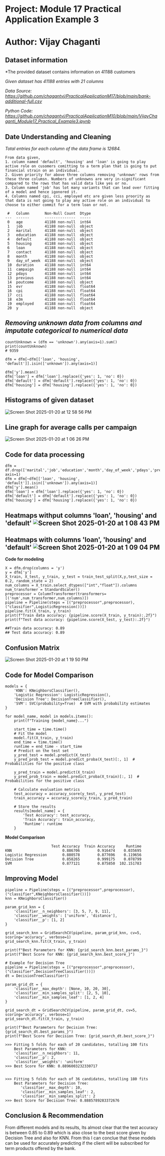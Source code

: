 Project: Module 17 Practical Application Example 3
===

# Author: Vijay Chaganti

Dataset information
---

*The provided dataset contains information on 41188 customers 

*Given dataset has 41188 entries with 21 columns*

*Data Source: https://github.com/chagantvj/PracticalApplicationM17/blob/main/bank-additional-full.csv*

*Python Code: https://github.com/chagantvj/PracticalApplicationM10/blob/main/VijayChaganti_Module17_Practical_Example3.ipynb*

**Date Understanding and Cleaning**
---
*Total entries for each column of the data frame is 12684.*

```
From data given,
1. column named 'default', 'housing' and 'loan' is going to play active role on cusomers comitting to a term plan that is going to put financial strain on an individual.
2. Given priority for above three columns removing 'unknown' rows from these three columsn. Numbers of unknowns are very in-significant compared to the rows that has valid data like yes or no.
3. Column named 'job' has lot many variants that can lead over fitting of a model and hence igonored it.
4. Columns named cpi, cci, employed etc are given less proority as that data is not going to play any active role on an individual to choose to either commit for a term loan or not.

 #   Column       Non-Null Count  Dtype  
---  ------       --------------  -----  
 0   age          41188 non-null  int64  
 1   job          41188 non-null  object 
 2   marital      41188 non-null  object 
 3   education    41188 non-null  object 
 4   default      41188 non-null  object 
 5   housing      41188 non-null  object 
 6   loan         41188 non-null  object 
 7   contact      41188 non-null  object 
 8   month        41188 non-null  object 
 9   day_of_week  41188 non-null  object 
 10  duration     41188 non-null  int64  
 11  campaign     41188 non-null  int64  
 12  pdays        41188 non-null  int64  
 13  previous     41188 non-null  int64  
 14  poutcome     41188 non-null  object 
 15  evr          41188 non-null  float64
 16  cpi          41188 non-null  float64
 17  cci          41188 non-null  float64
 18  e3m          41188 non-null  float64
 19  employed     41188 non-null  float64
 20  y            41188 non-null  object 
```

*Removing unknown data from columns and imputate categorical to numerical data*
---
```
countUnknown = (dfm == 'unknown').any(axis=1).sum()
print(countUnknown)
# 9359

dfm = dfm[~dfm[['loan', 'housing', 'default']].isin(['unknown']).any(axis=1)]

dfm['y'].mean()
dfm['loan'] = dfm['loan'].replace({'yes': 1, 'no': 0})
dfm['default'] = dfm['default'].replace({'yes': 1, 'no': 0})
dfm['housing'] = dfm['housing'].replace({'yes': 1, 'no': 0})

```
**Histograms of given dataset**
---
![Screen Shot 2025-01-20 at 12 58 56 PM](https://github.com/user-attachments/assets/c8de55bc-dfda-4fcc-81fd-c7dc26d7a656)

**Line graph for average calls per campaign**
---
![Screen Shot 2025-01-20 at 1 06 26 PM](https://github.com/user-attachments/assets/c1dc553b-9a25-4941-95ff-81b5af28844a)

**Code for data processing**
---
```
dfm = df.drop(['marital','job','education','month','day_of_week','pdays','previous','poutcome','cpi','cci','evr','e3m','contact'], axis=1)
dfm = dfm[~dfm[['loan', 'housing', 'default']].isin(['unknown']).any(axis=1)]
dfm['y'].mean()
dfm['loan'] = dfm['loan'].replace({'yes': 1, 'no': 0})
dfm['default'] = dfm['default'].replace({'yes': 1, 'no': 0})
dfm['housing'] = dfm['housing'].replace({'yes': 1, 'no': 0})

```
**Heatmaps withput columns 'loan', 'housing' and 'default'**
![Screen Shot 2025-01-20 at 1 08 43 PM](https://github.com/user-attachments/assets/3b74efff-fdd2-43e6-a8a8-e9064482d1fd)
---
**Heatmaps with columns 'loan', 'housing' and 'default'**
![Screen Shot 2025-01-20 at 1 09 04 PM](https://github.com/user-attachments/assets/9e614602-adc1-4ad4-8824-ec89d1bcf43a)
---

**Code for modeling**
```
X = dfm.drop(columns = 'y')
y = dfm['y']
X_train, X_test, y_train, y_test = train_test_split(X,y,test_size = 0.2, random_state = 2)
num_columns = X_train.select_dtypes(["int","float"]).columns
num_transformer = StandardScaler()
preprocessor = ColumnTransformer(transformers=[('num',num_transformer,num_columns)])
pipeline = Pipeline(steps = [("preprocessor",preprocessor),("classifier",LogisticRegression())])
pipeline.fit(X_train, y_train)
print(f"Train data accuracy: {pipeline.score(X_train, y_train):.2f}")
print(f"Test data accuracy: {pipeline.score(X_test, y_test):.2f}")

##Train data accuracy: 0.89
## Test data accuracy: 0.89
```

**Confusion Matrix**
---
![Screen Shot 2025-01-20 at 1 19 50 PM](https://github.com/user-attachments/assets/a940f6dd-5682-4e93-8917-caf895210975)

**Code for Model Comparison**
---
```
models = {
    'KNN': KNeighborsClassifier(),
    'Logistic Regression': LogisticRegression(),
    'Decision Tree': DecisionTreeClassifier(),
    'SVM': SVC(probability=True)  # SVM with probability estimates
}

for model_name, model in models.items():
    print(f"Training {model_name}...")

    start_time = time.time()
    # Fit the model
    model.fit(X_train, y_train)
    end_time = time.time()
    runtime = end_time - start_time
    # Predict on the test set
    y_pred_test = model.predict(X_test)
    y_pred_prob_test = model.predict_proba(X_test)[:, 1]  # Probabilities for the positive class
    
    y_pred_train = model.predict(X_train)
    y_pred_prob_train = model.predict_proba(X_train)[:, 1]  # Probabilities for the positive class

    # Calculate evaluation metrics
    test_accuracy = accuracy_score(y_test, y_pred_test)
    train_accuracy = accuracy_score(y_train, y_pred_train)

    # Store the results
    results[model_name] = {
        'Test Accuracy': test_accuracy,
        'Train Accuracy': train_accuracy,
        'Runtime': runtime
    }
```
**Model Comparison**

```
                     Test Accuracy  Train Accuracy     Runtime
KNN                       0.886706        0.916474    0.035695
Logistic Regression       0.880578        0.877696    0.119656
Decision Tree             0.858265        0.999175    0.078799
SVM                       0.877121        0.875850  102.151783
```
**Improving Model**
---
```
pipeline = Pipeline(steps = [("preprocessor",preprocessor),("classifier",KNeighborsClassifier())])
knn = KNeighborsClassifier()

param_grid_knn = {
    'classifier__n_neighbors': [3, 5, 7, 9, 11],
    'classifier__weights': ['uniform', 'distance'],
    'classifier__p': [1, 2]
}

grid_search_knn = GridSearchCV(pipeline, param_grid_knn, cv=5, scoring='accuracy', verbose=1)
grid_search_knn.fit(X_train, y_train)

print(f"Best Parameters for KNN: {grid_search_knn.best_params_}")
print(f"Best Score for KNN: {grid_search_knn.best_score_}")

# Example for Decision Tree
pipeline = Pipeline(steps = [("preprocessor",preprocessor),("classifier",DecisionTreeClassifier())])
dt = DecisionTreeClassifier()

param_grid_dt = {
    'classifier__max_depth': [None, 10, 20, 30],
    'classifier__min_samples_split': [2, 5, 10],
    'classifier__min_samples_leaf': [1, 2, 4]
}

grid_search_dt = GridSearchCV(pipeline, param_grid_dt, cv=5, scoring='accuracy', verbose=1)
grid_search_dt.fit(X_train, y_train)

print(f"Best Parameters for Decision Tree: {grid_search_dt.best_params_}")
print(f"Best Score for Decision Tree: {grid_search_dt.best_score_}")

>>> Fitting 5 folds for each of 20 candidates, totalling 100 fits
    Best Parameters for KNN:
    'classifier__n_neighbors': 11,
    'classifier__p': 2,
    'classifier__weights': 'uniform'
>>> Best Score for KNN: 0.8896003232330717


>>> Fitting 5 folds for each of 36 candidates, totalling 180 fits
    Best Parameters for Decision Tree:
       'classifier__max_depth': 10,
       'classifier__min_samples_leaf': 2,
       'classifier__min_samples_split': 2
>>> Best Score for Decision Tree: 0.8885789283372676
```
Conclusion & Recommendation
---
From different models and its results, Its almost clear that the test accuracy is between 0.85 to 0.89 which is also close to the best score given by Decision Tree and also for KNN. From this I can conclue that these models can be used for accurately predicting if the client will be subscribed for term products offered by the bank.

